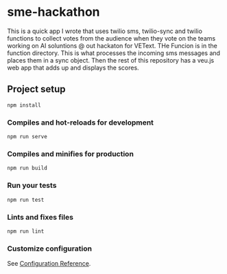 # sme-hackathon
 This is a quick app I wrote that uses twilio sms, twilio-sync and twilio functions to collect votes from the audience when they vote on the teams working on AI soluntions @ out hackaton for VEText. THe Funcion is in the function directory. This is what processes the incoming sms messages and places them in a sync object. Then the rest of this repository has a veu.js web app that adds up and displays the scores.
 
## Project setup
```
npm install
```

### Compiles and hot-reloads for development
```
npm run serve
```

### Compiles and minifies for production
```
npm run build
```

### Run your tests
```
npm run test
```

### Lints and fixes files
```
npm run lint
```

### Customize configuration
See [Configuration Reference](https://cli.vuejs.org/config/).
